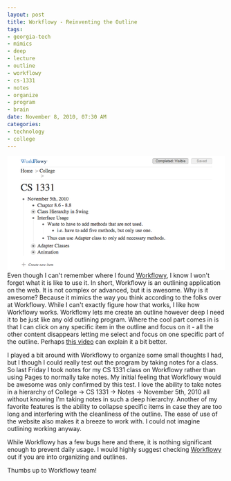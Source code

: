 ```yaml
--- 
layout: post
title: Workflowy - Reinventing the Outline
tags: 
- georgia-tech
- mimics
- deep
- lecture
- outline
- workflowy
- cs-1331
- notes
- organize
- program
- brain
date: November 8, 2010, 07:30 AM
categories: 
- technology
- college
---
```

[![](files/2010/11/workflowy.png "Workflowy")](files/2010/11/workflowy.png)Even though I can't remember where I found [Workflowy](http://workflowy.com/), I know I won't forget what it is like to use it. In short, Workflowy is an outlining application on the web. It is not complex or advanced, but it is awesome. Why is it awesome? Because it mimics the way you think according to the folks over at Workflowy. While I can't exactly figure how that works, I like how Workflowy works. Workflowy lets me create an outline however deep I need it to be just like any old outlining program. Where the cool part comes in is that I can click on any specific item in the outline and focus on it - all the other content disappears letting me select and focus on one specific part of the outline. Perhaps [this video](http://www.youtube.com/watch?v=CSmbnaPZVHE) can explain it a bit better.

I played a bit around with Workflowy to organize some small thoughts I had, but I though I could really test out the program by taking notes for a class. So last Friday I took notes for my CS 1331 class on Workflowy rather than using Pages to normally take notes. My initial feeling that Workflowy would be awesome was only confirmed by this test. I love the ability to take notes in a hierarchy of College -> CS 1331 -> Notes -> November 5th, 2010 all without knowing I'm taking notes in such a deep hierarchy. Another of my favorite features is the ability to collapse specific items in case they are too long and interfering with the cleanliness of the outline. The ease of use of the website also makes it a breeze to work with. I could not imagine outlining working anyway.

While Workflowy has a few bugs here and there, it is nothing significant enough to prevent daily usage. I would highly suggest checking [Workflowy](http://workflowy.com/) out if you are into organizing and outlines.

Thumbs up to Workflowy team!
